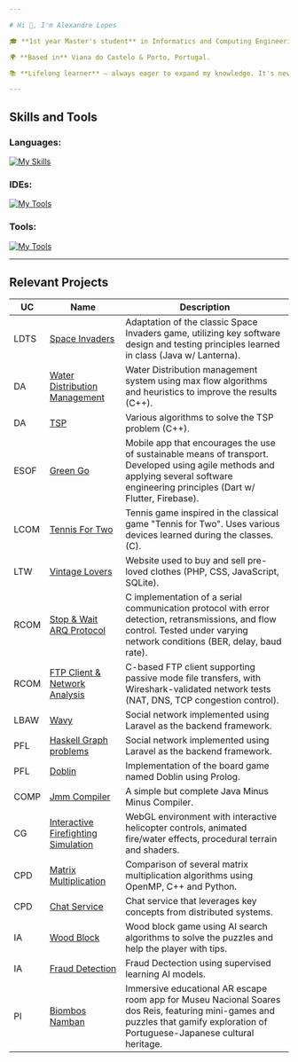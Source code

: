 ```yaml
---

# Hi 👋, I'm Alexandre Lopes

🎓 **1st year Master's student** in Informatics and Computing Engineering at [FEUP](https://sigarra.up.pt/feup/pt/web_page.inicial).

🌍 **Based in** Viana do Castelo & Porto, Portugal.

📚 **Lifelong learner** – always eager to expand my knowledge. It's never too late to learn something new!

---
```


## Skills and Tools
### Languages:
[![My Skills](https://skillicons.dev/icons?i=c,cpp,css,html,php,javascript,dart,py,sqlite,java,PHP&theme=dark)](https://skillicons.dev)

### IDEs:
[![My Tools](https://skillicons.dev/icons?i=vscode,clion,idea&theme=dark)](https://skillicons.dev)

### Tools:
[![My Tools](https://skillicons.dev/icons?i=flutter,firebase,gradle,git,github,gitlab,gherkin,figma&theme=dark)](https://skillicons.dev)

---
## Relevant Projects
| UC   | Name           | Description                                                                                                               |
|------|----------------|---------------------------------------------------------------------------------------------------------------------------|
| LDTS | [Space Invaders](https://github.com/AlexL534/Space_Invaders-LDTS) | Adaptation of the classic Space Invaders game, utilizing key software design and testing principles learned in class (Java w/ Lanterna). |
| DA | [Water Distribution Management](https://github.com/AlexL534/DA-project1) | Water Distribution management system using max flow algorithms and heuristics to improve the results (C++). |
| DA | [TSP](https://github.com/AlexL534/da_project2) | Various algorithms to solve the TSP problem (C++). |
| ESOF | [Green Go](https://github.com/AlexL534/Green_Go-ESOF) | Mobile app that encourages the use of sustainable means of transport. Developed using agile methods and applying several software engineering principles (Dart w/ Flutter, Firebase). |
| LCOM | [Tennis For Two](https://github.com/AlexL534/Tennis_For_Two-LCOM) | Tennis game inspired in the classical game "Tennis for Two". Uses various devices learned during the classes. (C). |
| LTW | [Vintage Lovers](https://github.com/AlexL534/Vintage_Lovers-LTW) | Website used to buy and sell pre-loved clothes (PHP, CSS, JavaScript, SQLite). |
| RCOM | [Stop & Wait ARQ Protocol](https://github.com/AlexL534/rcom-lab1-link-layer) | C implementation of a serial communication protocol with error detection, retransmissions, and flow control. Tested under varying network conditions (BER, delay, baud rate). |
| RCOM | [FTP Client & Network Analysis](https://github.com/AlexL534/rcom-lab2-ftp) | C-based FTP client supporting passive mode file transfers, with Wireshark-validated network tests (NAT, DNS, TCP congestion control). |
| LBAW | [Wavy](https://github.com/AlexL534/Wavy-LBAW) | Social network implemented using Laravel as the backend framework. |
| PFL | [Haskell Graph problems](https://github.com/AlexL534/haskell-road-network-PFL) | Social network implemented using Laravel as the backend framework. |
| PFL | [Doblin](https://github.com/AlexL534/Vintage_Lovers-LTW) | Implementation of the board game named Doblin using Prolog. |
| COMP | [Jmm Compiler](https://github.com/AlexL534/jmm-compiler) | A simple but complete Java Minus Minus Compiler. |
| CG | [Interactive Firefighting Simulation](https://github.com/AlexL534/webgl-project-cg) | WebGL environment with interactive helicopter controls, animated fire/water effects, procedural terrain and shaders. |
| CPD | [Matrix Multiplication](https://github.com/AlexL534/matrix-mult-cpd) | Comparison of several matrix multiplication algorithms using OpenMP, C++ and Python. |
| CPD | [Chat Service](https://github.com/AlexL534/Vintage_Lovers-LTW) | Chat service that leverages key concepts from distributed systems. |
| IA | [Wood Block](https://github.com/AlexL534/Vintage_Lovers-LTW) | Wood block game using AI search algorithms to solve the puzzles and help the player with tips. |
| IA | [Fraud Detection](https://github.com/AlexL534/Vintage_Lovers-LTW) | Fraud Dectection using supervised learning AI models. |
| PI | [Biombos Namban](https://github.com/up202207553/PE27) | Immersive educational AR escape room app for Museu Nacional Soares dos Reis, featuring mini-games and puzzles that gamify exploration of Portuguese-Japanese cultural heritage. |

